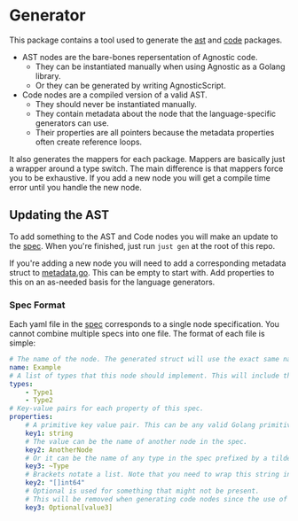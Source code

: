# Generator

This package contains a tool used to generate the [ast](../../ast) and [code](../../code) packages.

- AST nodes are the bare-bones repersentation of Agnostic code.
    - They can be instantiated manually when using Agnostic as a Golang library.
    - Or they can be generated by writing AgnosticScript.
- Code nodes are a compiled version of a valid AST.
    - They should never be instantiated manually.
    - They contain metadata about the node that the language-specific generators can use.
    - Their properties are all pointers because the metadata properties often create reference loops.

It also generates the mappers for each package. Mappers are basically just a wrapper around a type switch. The main difference is that mappers force you to be exhaustive. If you add a new node you will get a compile time error until you handle the new node.

## Updating the AST

To add something to the AST and Code nodes you will make an update to the [spec](./spec). When you're finished, just run `just gen` at the root of this repo.

If you're adding a new node you will need to add a corresponding metadata struct to [metadata.go](../../code/metadata.go). This can be empty to start with. Add properties to this on an as-needed basis for the language generators.

### Spec Format

Each yaml file in the [spec](./spec) corresponds to a single node specification. You cannot combine multiple specs into one file. The format of each file is simple:

```yaml
# The name of the node. The generated struct will use the exact same name.
name: Example
# A list of types that this node should implement. This will include this node in the mapper for each type.
types:
    - Type1
    - Type2
# Key-value pairs for each property of this spec.
properties:
    # A primitive key value pair. This can be any valid Golang primitive.
    key1: string
    # The value can be the name of another node in the spec.
    key2: AnotherNode
    # Or it can be the name of any type in the spec prefixed by a tilde.
    key3: ~Type
    # Brackets notate a list. Note that you need to wrap this string in quotations to prevent YAML from misparsing it.
    key2: "[]int64"
    # Optional is used for something that might not be present.
    # This will be removed when generating code nodes since the use of pointers make them unnecessary.
    key3: Optional[value3]
```
